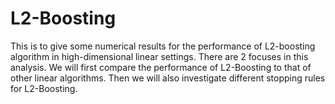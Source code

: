 # L2-Boosting
This is to give some numerical results for the performance of L2-boosting algorithm in high-dimensional linear settings. 
There are 2 focuses in this analysis. We will first compare the performance of L2-Boosting to that of other linear algorithms. Then we will also investigate different stopping rules for L2-Boosting.
